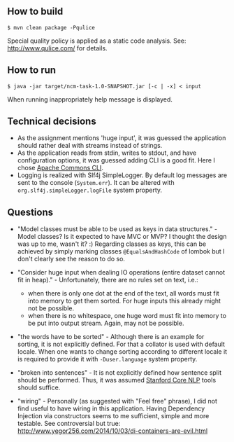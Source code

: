 ## How to build

  `$ mvn clean package -Pqulice`

Special quality policy is applied as a static code analysis. See:
http://www.qulice.com/ for details.

## How to run

  `$ java -jar target/ncm-task-1.0-SNAPSHOT.jar [-c | -x] < input`

When running inappropriately help message is displayed.

## Technical decisions

* As the assignment mentions 'huge input', it was guessed the application
should rather deal with streams instead of strings.
* As the application reads from stdin, writes to stdout, and have
configuration options, it was guessed adding CLI is a good fit.
Here I chose [Apache Commons CLI](https://commons.apache.org/proper/commons-cli/).
* Logging is realized with Slf4j SimpleLogger. By default log
messages are sent to the console (`System.err`). It can be altered
with `org.slf4j.simpleLogger.logFile` system property.

## Questions

* "Model classes must be able to be used as keys in data structures." -
Model classes? Is it expected to have MVC or MVP? I thought the design was
up to me, wasn't it? :)
Regarding classes as keys, this can be achieved by simply marking classes
`@EqualsAndHashCode` of lombok but I don't clearly see the reason to do so.

* "Consider huge input when dealing IO operations (entire dataset cannot
fit in heap)." -
Unfortunately, there are no rules set on text, i.e.:
  * when there is only one dot at the end of the text,
all words must fit into memory to get them sorted. For huge inputs this
already might not be possible.
  * when there is no whitespace, one huge word must fit into memory to be
put into output stream. Again, may not be possible.

* "the words have to be sorted" -
Although there is an example for sorting, it is not explicitly defined.
For that a collator is used with default locale. When one wants to change
sorting according to different locale it is required to provide it with
`-Duser.language` system property.

* "broken into sentences" -
It is not explicitly defined how sentence split should be performed. Thus,
it was assumed
[Stanford Core NLP](http://nlp.stanford.edu/software/corenlp.shtml) tools
should suffice.

* "wiring" -
Personally (as suggested with "Feel free" phrase), I did not find useful
to have wiring in this application. Having Dependency Injection
via constructors seems to me sufficient, simple and more testable.
See controversial but true:
http://www.yegor256.com/2014/10/03/di-containers-are-evil.html

